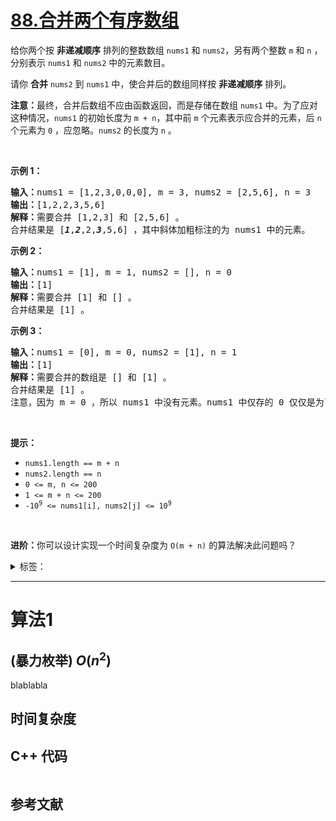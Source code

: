 # [88.合并两个有序数组](https://leetcode.cn/problems/merge-sorted-array/)

<p>给你两个按 <strong>非递减顺序</strong> 排列的整数数组&nbsp;<code>nums1</code><em> </em>和 <code>nums2</code>，另有两个整数 <code>m</code> 和 <code>n</code> ，分别表示 <code>nums1</code> 和 <code>nums2</code> 中的元素数目。</p>

<p>请你 <strong>合并</strong> <code>nums2</code><em> </em>到 <code>nums1</code> 中，使合并后的数组同样按 <strong>非递减顺序</strong> 排列。</p>

<p><strong>注意：</strong>最终，合并后数组不应由函数返回，而是存储在数组 <code>nums1</code> 中。为了应对这种情况，<code>nums1</code> 的初始长度为 <code>m + n</code>，其中前 <code>m</code> 个元素表示应合并的元素，后 <code>n</code> 个元素为 <code>0</code> ，应忽略。<code>nums2</code> 的长度为 <code>n</code> 。</p>

<p>&nbsp;</p>

<p><strong>示例 1：</strong></p>

<pre>
<strong>输入：</strong>nums1 = [1,2,3,0,0,0], m = 3, nums2 = [2,5,6], n = 3
<strong>输出：</strong>[1,2,2,3,5,6]
<strong>解释：</strong>需要合并 [1,2,3] 和 [2,5,6] 。
合并结果是 [<em><strong>1</strong></em>,<em><strong>2</strong></em>,2,<em><strong>3</strong></em>,5,6] ，其中斜体加粗标注的为 nums1 中的元素。
</pre>

<p><strong>示例 2：</strong></p>

<pre>
<strong>输入：</strong>nums1 = [1], m = 1, nums2 = [], n = 0
<strong>输出：</strong>[1]
<strong>解释：</strong>需要合并 [1] 和 [] 。
合并结果是 [1] 。
</pre>

<p><strong>示例 3：</strong></p>

<pre>
<strong>输入：</strong>nums1 = [0], m = 0, nums2 = [1], n = 1
<strong>输出：</strong>[1]
<strong>解释：</strong>需要合并的数组是 [] 和 [1] 。
合并结果是 [1] 。
注意，因为 m = 0 ，所以 nums1 中没有元素。nums1 中仅存的 0 仅仅是为了确保合并结果可以顺利存放到 nums1 中。
</pre>

<p>&nbsp;</p>

<p><strong>提示：</strong></p>

<ul>
	<li><code>nums1.length == m + n</code></li>
	<li><code>nums2.length == n</code></li>
	<li><code>0 &lt;= m, n &lt;= 200</code></li>
	<li><code>1 &lt;= m + n &lt;= 200</code></li>
	<li><code>-10<sup>9</sup> &lt;= nums1[i], nums2[j] &lt;= 10<sup>9</sup></code></li>
</ul>

<p>&nbsp;</p>

<p><strong>进阶：</strong>你可以设计实现一个时间复杂度为 <code>O(m + n)</code> 的算法解决此问题吗？</p>

<details>
<summary>标签：</summary>
['数组', '双指针', '排序']
</details>


----------

# 算法1

## (暴力枚举)  $O(n^2)$

blablabla

## 时间复杂度

## C++ 代码

```cpp

```

## 参考文献


